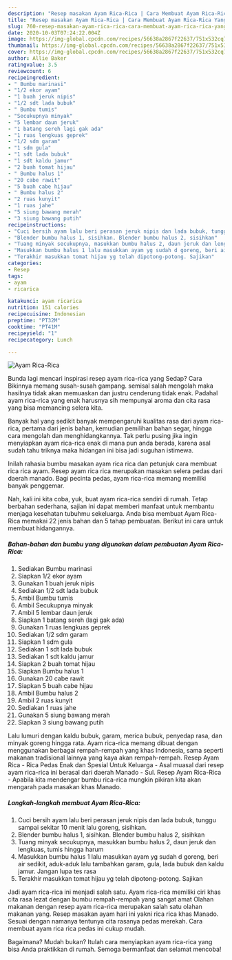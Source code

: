 ```yaml
---
description: "Resep masakan Ayam Rica-Rica | Cara Membuat Ayam Rica-Rica Yang Menggugah Selera"
title: "Resep masakan Ayam Rica-Rica | Cara Membuat Ayam Rica-Rica Yang Menggugah Selera"
slug: 760-resep-masakan-ayam-rica-rica-cara-membuat-ayam-rica-rica-yang-menggugah-selera
date: 2020-10-03T07:24:22.004Z
image: https://img-global.cpcdn.com/recipes/56638a2867f22637/751x532cq70/ayam-rica-rica-foto-resep-utama.jpg
thumbnail: https://img-global.cpcdn.com/recipes/56638a2867f22637/751x532cq70/ayam-rica-rica-foto-resep-utama.jpg
cover: https://img-global.cpcdn.com/recipes/56638a2867f22637/751x532cq70/ayam-rica-rica-foto-resep-utama.jpg
author: Allie Baker
ratingvalue: 3.5
reviewcount: 6
recipeingredient:
- " Bumbu marinasi"
- "1/2 ekor ayam"
- "1 buah jeruk nipis"
- "1/2 sdt lada bubuk"
- " Bumbu tumis"
- "Secukupnya minyak"
- "5 lembar daun jeruk"
- "1 batang sereh lagi gak ada"
- "1 ruas lengkuas geprek"
- "1/2 sdm garam"
- "1 sdm gula"
- "1 sdt lada bubuk"
- "1 sdt kaldu jamur"
- "2 buah tomat hijau"
- " Bumbu halus 1"
- "20 cabe rawit"
- "5 buah cabe hijau"
- " Bumbu halus 2"
- "2 ruas kunyit"
- "1 ruas jahe"
- "5 siung bawang merah"
- "3 siung bawang putih"
recipeinstructions:
- "Cuci bersih ayam lalu beri perasan jeruk nipis dan lada bubuk, tunggu sampai sekitar 10 menit lalu goreng, sisihkan."
- "Blender bumbu halus 1, sisihkan. Blender bumbu halus 2, sisihkan"
- "Tuang minyak secukupnya, masukkan bumbu halus 2, daun jeruk dan lengkuas, tumis hingga harum"
- "Masukkan bumbu halus 1 lalu masukkan ayam yg sudah d goreng, beri air sedikit, aduk-aduk lalu tambahkan garam, gula, lada bubuk dan kaldu jamur. Jangan lupa tes rasa"
- "Terakhir masukkan tomat hijau yg telah dipotong-potong. Sajikan"
categories:
- Resep
tags:
- ayam
- ricarica

katakunci: ayam ricarica 
nutrition: 151 calories
recipecuisine: Indonesian
preptime: "PT32M"
cooktime: "PT41M"
recipeyield: "1"
recipecategory: Lunch

---
```



![Ayam Rica-Rica](https://img-global.cpcdn.com/recipes/56638a2867f22637/751x532cq70/ayam-rica-rica-foto-resep-utama.jpg)

Bunda lagi mencari inspirasi resep ayam rica-rica yang Sedap? Cara Bikinnya memang susah-susah gampang. semisal salah mengolah maka hasilnya tidak akan memuaskan dan justru cenderung tidak enak. Padahal ayam rica-rica yang enak harusnya sih mempunyai aroma dan cita rasa yang bisa memancing selera kita.

Banyak hal yang sedikit banyak mempengaruhi kualitas rasa dari ayam rica-rica, pertama dari jenis bahan, kemudian pemilihan bahan segar, hingga cara mengolah dan menghidangkannya. Tak perlu pusing jika ingin menyiapkan ayam rica-rica enak di mana pun anda berada, karena asal sudah tahu triknya maka hidangan ini bisa jadi suguhan istimewa.

Inilah rahasia bumbu masakan ayam rica rica dan petunjuk cara membuat rica rica ayam. Resep ayam rica rica merupakan masakan selera pedas dari daerah manado. Bagi pecinta pedas, ayam rica-rica memang memiliki banyak penggemar.


Nah, kali ini kita coba, yuk, buat ayam rica-rica sendiri di rumah. Tetap berbahan sederhana, sajian ini dapat memberi manfaat untuk membantu menjaga kesehatan tubuhmu sekeluarga. Anda bisa membuat Ayam Rica-Rica memakai 22 jenis bahan dan 5 tahap pembuatan. Berikut ini cara untuk membuat hidangannya.

<!--inarticleads1-->

##### Bahan-bahan dan bumbu yang digunakan dalam pembuatan Ayam Rica-Rica:

1. Sediakan  Bumbu marinasi
1. Siapkan 1/2 ekor ayam
1. Gunakan 1 buah jeruk nipis
1. Sediakan 1/2 sdt lada bubuk
1. Ambil  Bumbu tumis
1. Ambil Secukupnya minyak
1. Ambil 5 lembar daun jeruk
1. Siapkan 1 batang sereh (lagi gak ada)
1. Gunakan 1 ruas lengkuas geprek
1. Sediakan 1/2 sdm garam
1. Siapkan 1 sdm gula
1. Sediakan 1 sdt lada bubuk
1. Sediakan 1 sdt kaldu jamur
1. Siapkan 2 buah tomat hijau
1. Siapkan  Bumbu halus 1
1. Gunakan 20 cabe rawit
1. Siapkan 5 buah cabe hijau
1. Ambil  Bumbu halus 2
1. Ambil 2 ruas kunyit
1. Sediakan 1 ruas jahe
1. Gunakan 5 siung bawang merah
1. Siapkan 3 siung bawang putih


Lalu lumuri dengan kaldu bubuk, garam, merica bubuk, penyedap rasa, dan minyak goreng hingga rata. Ayam rica-rica memang dibuat dengan menggunakan berbagai rempah-rempah yang khas Indonesia, sama seperti makanan tradisional lainnya yang kaya akan rempah-rempah. Resep Ayam Rica - Rica Pedas Enak dan Spesial Untuk Keluarga - Asal muasal dari resep ayam rica-rica ini berasal dari daerah Manado - Sul. Resep Ayam Rica-Rica - Apabila kita mendengar bumbu rica-rica mungkin pikiran kita akan mengarah pada masakan khas Manado. 

<!--inarticleads2-->

##### Langkah-langkah membuat Ayam Rica-Rica:

1. Cuci bersih ayam lalu beri perasan jeruk nipis dan lada bubuk, tunggu sampai sekitar 10 menit lalu goreng, sisihkan.
1. Blender bumbu halus 1, sisihkan. Blender bumbu halus 2, sisihkan
1. Tuang minyak secukupnya, masukkan bumbu halus 2, daun jeruk dan lengkuas, tumis hingga harum
1. Masukkan bumbu halus 1 lalu masukkan ayam yg sudah d goreng, beri air sedikit, aduk-aduk lalu tambahkan garam, gula, lada bubuk dan kaldu jamur. Jangan lupa tes rasa
1. Terakhir masukkan tomat hijau yg telah dipotong-potong. Sajikan


Jadi ayam rica-rica ini menjadi salah satu. Ayam rica-rica memiliki ciri khas cita rasa lezat dengan bumbu rempah-rempah yang sangat amat Olahan makanan dengan resep ayam rica-rica merupakan salah satu olahan makanan yang. Resep masakan ayam hari ini yakni rica rica khas Manado. Sesuai dengan namanya tentunya cita rasanya pedas merekah. Cara membuat ayam rica rica pedas ini cukup mudah. 

Bagaimana? Mudah bukan? Itulah cara menyiapkan ayam rica-rica yang bisa Anda praktikkan di rumah. Semoga bermanfaat dan selamat mencoba!
